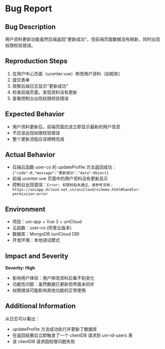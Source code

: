 # Bug Report

## Bug Description
用户资料更新功能虽然后端返回"更新成功"，但前端页面数据没有刷新，同时出现权限校验错误。

## Reproduction Steps
1. 在用户中心页面（ucenter.vue）修改用户资料（如昵称）
2. 提交表单
3. 观察后端日志显示"更新成功"
4. 检查前端页面，发现资料没有更新
5. 查看控制台出现权限校验错误

## Expected Behavior
- 用户资料更新后，前端页面应该立即显示最新的用户信息
- 不应该出现权限校验错误
- 整个更新流程应该顺畅完成

## Actual Behavior
- 后端云函数 user-co 的 updateProfile 方法返回成功：`{"code":0,"message":"更新成功","data":Object}`
- 前端 ucenter.vue 页面中的用户资料没有更新显示
- 控制台出现错误：`Error: 权限校验未通过，请参考文档：https://uniapp.dcloud.net.cn/uniCloud/schema.html#handler-permission-error`

## Environment
- 项目：uni-app + Vue 3 + uniCloud
- 云函数：user-co (阿里云版本)
- 数据库：MongoDB (uniCloud DB)
- 开发环境：本地调试模式

## Impact and Severity
**Severity: High**
- 影响用户体验：用户修改资料后看不到变化
- 功能性问题：虽然数据已更新但界面未同步
- 权限错误可能影响其他功能的正常使用

## Additional Information
从日志可以看出：
- updateProfile 方法成功执行并更新了数据库
- 在返回结果后立即触发了一个 clientDB 请求到 uni-id-users 表
- 该 clientDB 请求因权限问题失败